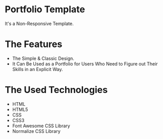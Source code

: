 # Portfolio Template
It's a Non-Responsive Template.

# The Features
* The Simple & Classic Design.
* It Can Be Used as a Portfolio for Users Who Need to Figure out Their Skills in an Explicit Way.
 
 # The Used Technologies
 * HTML
 * HTML5
 * CSS
 * CSS3
 * Font Awesome CSS Library
 * Normalize CSS Library
